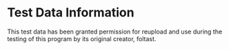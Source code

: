 # Test Data Information

This test data has been granted permission for reupload and use during the testing of this program by its original creator, foltast.